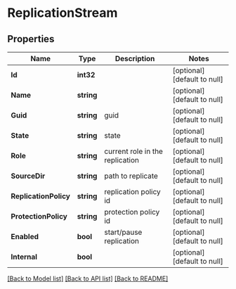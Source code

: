 # ReplicationStream

## Properties
Name | Type | Description | Notes
------------ | ------------- | ------------- | -------------
**Id** | **int32** |  | [optional] [default to null]
**Name** | **string** |  | [optional] [default to null]
**Guid** | **string** | guid | [optional] [default to null]
**State** | **string** | state | [optional] [default to null]
**Role** | **string** | current role in the replication | [optional] [default to null]
**SourceDir** | **string** | path to replicate | [optional] [default to null]
**ReplicationPolicy** | **string** | replication policy id | [optional] [default to null]
**ProtectionPolicy** | **string** | protection policy id | [optional] [default to null]
**Enabled** | **bool** | start/pause replication | [optional] [default to null]
**Internal** | **bool** |  | [optional] [default to null]

[[Back to Model list]](../README.md#documentation-for-models) [[Back to API list]](../README.md#documentation-for-api-endpoints) [[Back to README]](../README.md)


